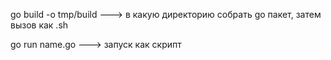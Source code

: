 go build -o tmp/build ---> в какую директорию собрать go пакет, затем вызов как .sh

go run name.go ---> запуск как скрипт